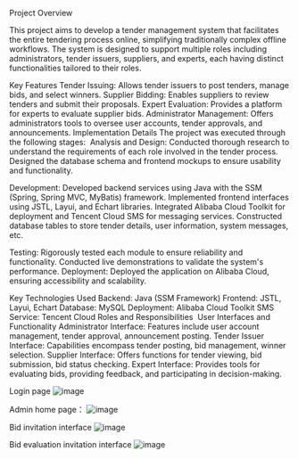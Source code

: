 ﻿Project Overview
 
This project aims to develop a tender management system that facilitates the entire tendering process online, simplifying traditionally complex offline workflows. The system is designed to support multiple roles including administrators, tender issuers, suppliers, and experts, each having distinct functionalities tailored to their roles.

Key Features
Tender Issuing: Allows tender issuers to post tenders, manage bids, and select winners.
Supplier Bidding: Enables suppliers to review tenders and submit their proposals.
Expert Evaluation: Provides a platform for experts to evaluate supplier bids.
Administrator Management: Offers administrators tools to oversee user accounts, tender approvals, and announcements.
Implementation Details
The project was executed through the following stages:
﻿
Analysis and Design:
Conducted thorough research to understand the requirements of each role involved in the tender process.
Designed the database schema and frontend mockups to ensure usability and functionality.

Development:
Developed backend services using Java with the SSM (Spring, Spring MVC, MyBatis) framework.
Implemented frontend interfaces using JSTL, Layui, and Echart libraries.
Integrated Alibaba Cloud Toolkit for deployment and Tencent Cloud SMS for messaging services.
Constructed database tables to store tender details, user information, system messages, etc.

Testing:
Rigorously tested each module to ensure reliability and functionality.
Conducted live demonstrations to validate the system's performance.
Deployment:
Deployed the application on Alibaba Cloud, ensuring accessibility and scalability.

Key Technologies Used
Backend: Java (SSM Framework)
Frontend: JSTL, Layui, Echart
Database: MySQL
Deployment: Alibaba Cloud Toolkit
SMS Service: Tencent Cloud
Roles and Responsibilities
﻿
User Interfaces and Functionality
Administrator Interface: Features include user account management, tender approval, announcement posting.
Tender Issuer Interface: Capabilities encompass tender posting, bid management, winner selection.
Supplier Interface: Offers functions for tender viewing, bid submission, bid status checking.
Expert Interface: Provides tools for evaluating bids, providing feedback, and participating in decision-making.

Login page
﻿![image](https://github.com/user-attachments/assets/7c05982e-c72f-4255-9d01-28a18a892e7a)

Admin home page：
![image](https://github.com/user-attachments/assets/f80c8901-34fe-44df-8990-068a83d3999b)

Bid invitation interface
![image](https://github.com/user-attachments/assets/9f6579d9-04c6-4f8b-a574-0aff18cf6c50)

Bid evaluation invitation interface
![image](https://github.com/user-attachments/assets/1b5427d9-dba7-4b53-b8e3-e60be83264b2)


﻿
